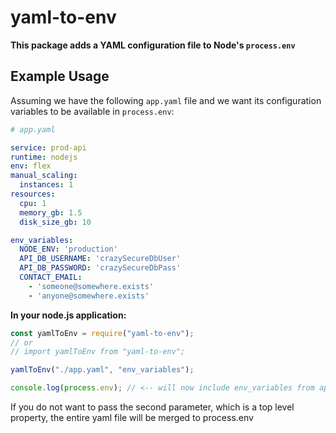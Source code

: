 # yaml-to-env

**This package adds a YAML configuration file to Node's `process.env`**

## Example Usage

Assuming we have the following `app.yaml` file and we want its configuration variables to be available in `process.env`:

```yaml
# app.yaml

service: prod-api
runtime: nodejs
env: flex
manual_scaling:
  instances: 1
resources:
  cpu: 1
  memory_gb: 1.5
  disk_size_gb: 10

env_variables:
  NODE_ENV: 'production'
  API_DB_USERNAME: 'crazySecureDbUser'
  API_DB_PASSWORD: 'crazySecureDbPass'
  CONTACT_EMAIL: 
    - 'someone@somewhere.exists'
    - 'anyone@somewhere.exists'
```

**In your node.js application:**

```javascript
const yamlToEnv = require("yaml-to-env");
// or
// import yamlToEnv from "yaml-to-env";

yamlToEnv("./app.yaml", "env_variables");

console.log(process.env); // <-- will now include env_variables from app.yaml
```

If you do not want to pass the second parameter, which is a top level property, the entire yaml file will be merged to process.env